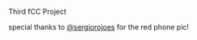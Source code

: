 Third fCC Project

special thanks to [@sergiorojoes](https://www.freepik.com/author/sergiorojoes/2#uuid=7f19446b-9292-4919-8665-8e96a02a2a1f) for the red phone pic!
